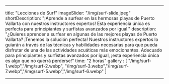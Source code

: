---

title: "Lecciones de Surf"
imageSlider: "/img/surf-slide.jpeg"
shortDescription: "¡Aprende a surfear en las hermosas playas de Puerto Vallarta con nuestros instructores expertos! Esta experiencia única es perfecta para principiantes y surfistas avanzados por igual."
description: "¿Quieres aprender a surfear en algunas de las mejores playas de Puerto Vallarta? ¡Tenemos la solución perfecta! Nuestros instructores expertos lo guiarán a través de las técnicas y habilidades necesarias para que pueda disfrutar de una de las actividades acuáticas más emocionantes. Adecuado para principiantes y surfistas avanzados por igual, ¡esta experiencia única es algo que no querrá perderse!"
time: "2 horas"
gallery : [
    "/img/surf-1.webp","/img/surf-2.webp", "/img/surf-3.webp","/img/surf-7.webp","/img/surf-5.webp","/img/surf-6.webp"
]

---